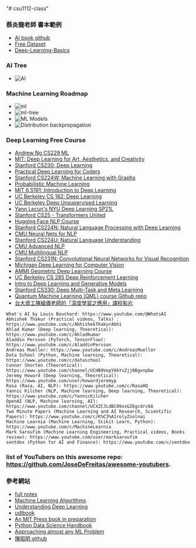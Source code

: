 "# csu1112-class" 
### 蔡炎龍老師 書本範例
* [AI book github](https://nbviewer.org/github/yenlung/Python-AI-Book/tree/main/)
* [Free Dataset](https://github.com/jumbokh/csu1112-class/blob/main/FreeDataset.md)
* [Deep-Learning-Basics](https://github.com/yenlung/Deep-Learning-Basics)
### AI Tree
* ![AI](https://github.com/jumbokh/csu1112-class/blob/main/AI-Tree.jpg)
### Machine Learning Roadmap
* ![ml](https://github.com/jumbokh/csu1112-class/blob/main/ML-Roadmap.jpg)
* ![ml-tree](https://github.com/jumbokh/csu1112-class/blob/main/ML-tree.jpg)
* ![ML Models](https://github.com/jumbokh/csu1112-class/blob/main/ML-Models.jpg)
* ![Distribution  backpropagation](https://github.com/jumbokh/csu1112-class/blob/main/Dbackpro.jpg)
### Deep Learning Free Course
* [Andrew Ng CS229 ML](https://www.youtube.com/playlist?list=PLoROMvodv4rMiGQp3WXShtMGgzqpfVfbU)
* [MIT: Deep Learning for Art, Aesthetics, and Creativity](https://www.youtube.com/playlist?list=PLCpMvp7ftsnIbNwRnQJbDNRqO6qiN3EyH)
* [Stanford CS230: Deep Learning](https://www.youtube.com/playlist?list=PLoROMvodv4rOABXSygHTsbvUz4G_YQhOb)
* [Practical Deep Learning for Coders](https://www.youtube.com/playlist?list=PLfYUBJiXbdtSvpQjSnJJ_PmDQB_VyT5iU)
* [Stanford CS224W: Machine Learning with Graphs](https://www.youtube.com/playlist?list=PLoROMvodv4rPLKxIpqhjhPgdQy7imNkDn)
* [Probabilistic Machine Learning](https://www.youtube.com/playlist?list=PL05umP7R6ij1tHaOFY96m5uX3J21a6yNd)
* [MIT 6.S191: Introduction to Deep Learning](https://www.youtube.com/playlist?list=PLtBw6njQRU-rwp5__7C0oIVt26ZgjG9NI)
* [UC Berkeley CS 182: Deep Learning](https://www.youtube.com/playlist?list=PL_iWQOsE6TfVmKkQHucjPAoRtIJYt8a5A)
* [UC Berkeley Deep Unsupervised Learning](https://www.youtube.com/playlist?list=PLwRJQ4m4UJjPiJP3691u-qWwPGVKzSlNP)
* [Yann Lecun's NYU Deep Learning SP21L](https://www.youtube.com/playlist?list=PLLHTzKZzVU9e6xUfG10TkTWApKSZCzuBI)
* [Stanford CS25 - Transformers United](https://www.youtube.com/playlist?list=PLoROMvodv4rNiJRchCzutFw5ItR_Z27CM)
* [Hugging Face NLP Course](https://www.youtube.com/playlist?list=PLo2EIpI_JMQvWfQndUesu0nPBAtZ9gP1o)
* [Stanford CS224N: Natural Language Processing with Deep Learning](https://www.youtube.com/playlist?list=PLoROMvodv4rOSH4v6133s9LFPRHjEmbmJ)
* [CMU Neural Nets for NLP](https://www.youtube.com/playlist?list=PL8PYTP1V4I8AkaHEJ7lOOrlex-pcxS-XV)
* [ Stanford CS224U: Natural Language Understanding](https://www.youtube.com/playlist?list=PLoROMvodv4rPt5D0zs3YhbWSZA8Q_DyiJ)
* [CMU Advanced NLP](https://www.youtube.com/playlist?list=PL8PYTP1V4I8D0UkqW2fEhgLrnlDW9QK7z)
* [CMU Multilingual NLP](https://www.youtube.com/playlist?list=PL8PYTP1V4I8BhCpzfdKKdd1OnTfLcyZr7)
* [Stanford CS231N: Convolutional Neural Networks for Visual Recognition](https://www.youtube.com/playlist?list=PL3FW7Lu3i5JvHM8ljYj-zLfQRF3EO8sYv)
* [Michigan Deep Learning for Computer Vision](https://www.youtube.com/playlist?list=PL5-TkQAfAZFbzxjBHtzdVCWE0Zbhomg7r)
* [AMMI Geometric Deep Learning Course](https://www.youtube.com/playlist?list=PLn2-dEmQeTfSLXW8yXP4q_Ii58wFdxb3C)
* [UC Berkeley CS 285 Deep Reinforcement Learning](https://www.youtube.com/playlist?list=PL_iWQOsE6TfURIIhCrlt-wj9ByIVpbfGc)
* [Intro to Deep Learning and Generative Models](https://www.youtube.com/playlist?list=PLTKMiZHVd_2KJtIXOW0zFhFfBaJJilH51)
* [Stanford CS330: Deep Multi-Task and Meta Learning](https://www.youtube.com/playlist?list=PLoROMvodv4rMC6zfYmnD7UG3LVvwaITY5)
* [Quantum Machine Learning (QML) course Github repo](https://github.com/theerfan/Q/tree/master/QML%20Course/qiskit_version?fbclid=IwAR2VmebOH3y_VxAKpOj6TUdVh5ryNpg1Ygf5kAjqNtOeBwzJsdvvzK3Orl0)
* [台大資工陳縕儂老師的「深度學習之應用」課程影片](https://www.youtube.com/playlist?list=PLOAQYZPRn2V5yumEV1Wa4JvRiDluf83vn)
```
What's AI by Louis Bouchard: https://www.youtube.com/@WhatsAI
Abhishek Thakur (Practical videos, Talks) : https://www.youtube.com/c/AbhishekThakurAbhi
Ahlad Kumar (Deep learning, Theoretical): https://www.youtube.com/c/AhladKumar
Aladdin Persson (PyTorch, TensorFlow): https://www.youtube.com/c/AladdinPersson
Andreas Mueller: https://www.youtube.com/c/AndreasMueller
Data School (Python, Machine learning, Theoretical): https://www.youtube.com/c/dataschool
Connor Shorten (Theoretical): https://www.youtube.com/channel/UCHB9VepY6kYvZjj0Bgxnpbw
Jeremy Howard (Deep learning, Theoretical): https://www.youtube.com/user/howardjeremyp
Rasa (Rasa, AI, NLP): https://www.youtube.com/c/RasaHQ
Yannic Kilcher (NLP, Machine learning, Deep learning, Theoretical): https://www.youtube.com/c/YannicKilcher
OpenAI (NLP, Machine learning, AI): https://www.youtube.com/channel/UCXZCJLdBC09xxGZ6gcdrc6A
Two Minute Papers (Machine Learning and AI Research, Scientific Papers): https://www.youtube.com/c/K%C3%A1rolyZsolnai
Machine Learnia (Machine Learning, Scikit Learn, Python): https://www.youtube.com/c/MachineLearnia
Mark Saroufim (Machine Learning Engineering, Practical videos, Books review): https://www.youtube.com/user/marksaroufim
sentdex (Python for AI and Finance): https://www.youtube.com/c/sentdex
```
### list of YouTubers on this awesome repo: https://github.com/JoseDeFreitas/awesome-youtubers. 
### 參考網站
* [full notes](https://www.techringe.com/category/free-programming-books/?fbclid=IwAR1q8pRm8PKBkD6OL6iDBdLfGUVkVSRqA4xUZBWCKug8b1AjCCLIlB9cHQw)
* [Machine Learning Algorithms](https://mlu-explain.github.io/?fbclid=IwAR0MeYQJeRfOg1X0jjK96BaOvpStG_MmmRwyElwNypna6nZZBiP8ZhM5k0o)
* [Understanding Deep Learning](https://udlbook.github.io/udlbook/?fbclid=IwAR2FJG4YjseT2e3UKlnk5n3a7teTuMcN1I9u4iA041dwfZoGmmABYVjc3MI)
* [udlbook](https://github.com/udlbook/udlbook)
* [An MIT Press book in preparation](https://www.deeplearningbook.org/lecture_slides.html)
* [Python Data Science Handbook](https://github.com/jakevdp/PythonDataScienceHandbook)
* [Approaching almost any ML Problem](https://github.com/abhishekkrthakur/approachingalmost)
* [陳昭明 github](https://github.com/mc6666/DL_Book)
